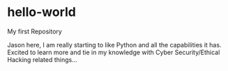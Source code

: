 # hello-world
My first Repository

Jason here, I am really starting to like Python and all the capabilities it has. Excited to learn more and tie in my knowledge with Cyber Security/Ethical Hacking related things...
